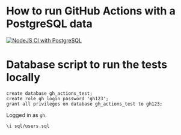 # How to run GitHub Actions with a PostgreSQL data

[![NodeJS CI with PostgreSQL](https://github.com/codex-academy/github-actions-with-postgresql/actions/workflows/NodeMochaTestsWithPostgreSQL.yml/badge.svg)](https://github.com/codex-academy/github-actions-with-postgresql/actions/workflows/NodeMochaTestsWithPostgreSQL.yml)


# Database script to run the tests locally

```
create database gh_actions_test;
create role gh login password 'gh123';
grant all privileges on database gh_actions_test to gh123;
```

Logged in as `gh`.

```
\i sql/users.sql
```

